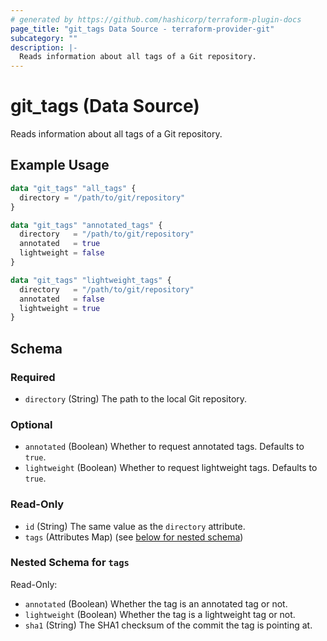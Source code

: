 ```yaml
---
# generated by https://github.com/hashicorp/terraform-plugin-docs
page_title: "git_tags Data Source - terraform-provider-git"
subcategory: ""
description: |-
  Reads information about all tags of a Git repository.
---
```


# git_tags (Data Source)

Reads information about all tags of a Git repository.

## Example Usage

```terraform
data "git_tags" "all_tags" {
  directory = "/path/to/git/repository"
}

data "git_tags" "annotated_tags" {
  directory   = "/path/to/git/repository"
  annotated   = true
  lightweight = false
}

data "git_tags" "lightweight_tags" {
  directory   = "/path/to/git/repository"
  annotated   = false
  lightweight = true
}
```

<!-- schema generated by tfplugindocs -->
## Schema

### Required

- `directory` (String) The path to the local Git repository.

### Optional

- `annotated` (Boolean) Whether to request annotated tags. Defaults to `true`.
- `lightweight` (Boolean) Whether to request lightweight tags. Defaults to `true`.

### Read-Only

- `id` (String) The same value as the `directory` attribute.
- `tags` (Attributes Map) (see [below for nested schema](#nestedatt--tags))

<a id="nestedatt--tags"></a>
### Nested Schema for `tags`

Read-Only:

- `annotated` (Boolean) Whether the tag is an annotated tag or not.
- `lightweight` (Boolean) Whether the tag is a lightweight tag or not.
- `sha1` (String) The SHA1 checksum of the commit the tag is pointing at.


